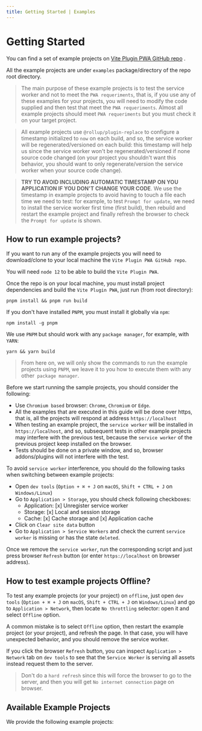 ```yaml
---
title: Getting Started | Examples
---
```


# Getting Started

You can find a set of example projects on [Vite Plugin PWA GitHub repo](https://github.com/antfu/vite-plugin-pwa/tree/main/examples) <outbound-link />.

All the example projects are under `examples` package/directory of the repo root directory.

> The main purpose of these example projects is to test the service worker and not to meet the `PWA requeriments`, 
that is, if you use any of these examples for your projects, you will need to modify the code supplied and then test 
that meet the `PWA requeriments`. Almost all example projects should meet `PWA requeriments` but you must check it on 
your target project.

> All example projects use `@rollup/plugin-replace` to configure a timestamp initialized to `now` on each build, and so,
the service worker will be regenerated/versioned on each build: this timestamp will help us since the service worker 
won't be regenerated/versioned if none source code changed (on your project you shouldn't want this behavior, 
you should want to only regenerate/version the service worker when your source code change).

> **TRY TO AVOID INCLUDING AUTOMATIC TIMESTAMP ON YOU APPLICATION IF YOU DON'T CHANGE YOUR CODE**. 
We use the timestamp in example projects to avoid having to touch a file each time we need to test: for example, to test 
`Prompt for update`, we need to install the service worker first time (first build), then rebuild and restart the 
example project and finally refresh the browser to check the `Prompt for update` is shown.

## How to run example projects?

If you want to run any of the example projects you will need to download/clone to your local machine the 
`Vite Plugin PWA GitHub repo`.

You will need `node 12` to be able to build the `Vite Plugin PWA`.

Once the repo is on your local machine, you must install project dependencies and build the `Vite Plugin PWA`, 
just run (from root directory):
```shell
pnpm install && pnpm run build
```

If you don't have installed `PNPM`, you must install it globally via `npm`:
```shell
npm install -g pnpm
```

We use `PNPM` but should work with any `package manager`, for example, with `YARN`:
```shell
yarn && yarn build
```

> From here on, we will only show the commands to run the example projects using `PNPM`, we leave it to you how to 
execute them with any other` package manager`.

Before we start running the sample projects, you should consider the following:
- Use `Chromium based` browser: `Chrome`, `Chromium` or `Edge`.
- All the examples that are executed in this guide will be done over https, that is, all the projects will respond 
at address `https://localhost`
- When testing an example project, the `service worker` will be installed in `https://localhost`, and so, subsequent 
tests in other example projects may interfere with the previous test, because the `service worker` of the previous 
project keep installed on the browser.
- Tests should be done on a private window, and so, browser addons/plugins will not interfere with the test.

To avoid `service worker` interference, you should do the following tasks when switching between example projects:
- Open `dev tools` (`Option + ⌘ + J` on `macOS`, `Shift + CTRL + J` on `Windows/Linux`)
- Go to `Application > Storage`, you should check following checkboxes:
  - Application: [x] Unregister service worker
  - Storage: [x] Local and session storage
  - Cache: [x] Cache storage and [x] Application cache
- Click on `Clear site data` button
- Go to `Application > Service Workers` and check the current `service worker` is missing or has the state `deleted`.

Once we remove the `service worker`, run the corresponding script and just press browser `Refresh` button (or enter
`https://localhost` on browser address).

## How to test example projects Offline?

To test any example projects (or your project) on `offline`, just open `dev tools` (`Option + ⌘ + J` on `macOS`, 
`Shift + CTRL + J` on  `Windows/Linux`) and go to `Application > Network`, then locate `No throttling` selector: open 
it and select `Offline` option.

A common mistake is to select `Offline` option, then restart the example project (or your project), and refresh the 
page. In that case, you will have unexpected behavior, and you should remove the service worker.

If you click the browser `Refresh` button, you can inspect `Application > Network` tab on `dev tools` to see that
the `Service Worker` is serving all assets instead request them to the server.

> Don't do a `hard refresh` since this will force the browser to go to the server, and then you will get 
`No internet connection` page on browser.

## Available Example Projects

> <RunExamples />

We provide the following example projects:

<ul aria-labelledby="available-example-projects">
<md-list-anchor id="vue-examples" href="/examples/vue.html">
  <template #link>Vue 3</template>
  <template #nested>
    <ul aria-labelledby="vue-examples">
      <md-list-anchor href="/examples/vue.html#generatesw">
        <template #link>Vue 3 genertateSW Router Examples</template>
        <template #trailing>: set of examples with disparate behaviors.</template>
      </md-list-anchor>
      <md-list-anchor href="/examples/vue.html#injectmanifest">
        <template #link>Vue 3 injectManifest Example</template>
        <template #trailing>: <code>Ready to work offline</code> and <code>Prompt for update</code>.</template>
      </md-list-anchor>
    </ul>
  </template>
</md-list-anchor>
<md-list-anchor id="react-examples" href="/examples/react.html">
  <template #link>React</template>
  <template #nested>
    <ul aria-labelledby="react-examples">
      <md-list-anchor href="/examples/react.html#generatesw">
        <template #link>React generatesSw Router Example</template>
        <template #trailing>: set of examples with disparate behaviors.</template>
      </md-list-anchor>
      <md-list-anchor href="/examples/react.html#injectmanifest">
        <template #link>React injectManifest Example</template>
        <template #trailing>: <code>Ready to work offline</code> and <code>Prompt for update</code>.</template>
      </md-list-anchor>
    </ul>
  </template>
</md-list-anchor>
<md-list-anchor id="svelte-examples" href="/examples/svelte.html">
  <template #link>Svelte</template>
  <template #nested>
    <ul aria-labelledby="svelte-examples">
      <md-list-anchor href="/examples/svelte.html#generatesw">
        <template #link>Svelte generatesSw Router Example</template>
        <template #trailing>: set of examples with disparate behaviors.</template>
      </md-list-anchor>
      <md-list-anchor href="/examples/svelte.html#injectmanifest">
        <template #link>Svelte injectManifest Example</template>
        <template #trailing>: <code>Ready to work offline</code> and <code>Prompt for update</code>.</template>
      </md-list-anchor>
    </ul>
  </template>
</md-list-anchor>
<md-list-anchor id="sveltekit-examples" href="/examples/sveltekit.html">
  <template #link>SvelteKit</template>
  <template #nested>
    <ul aria-labelledby="sveltekit-examples">
      <md-list-anchor href="/examples/sveltekit.html#generatesw">
        <template #link>SvelteKit generatesSw Example</template>
        <template #trailing>: set of examples with disparate behaviors.</template>
      </md-list-anchor>
      <md-list-anchor href="/examples/sveltekit.html#injectmanifest">
        <template #link>SvelteKit injectManifest Example</template>
        <template #trailing>: <code>Ready to work offline</code> and <code>Prompt for update</code>.</template>
      </md-list-anchor>
    </ul>
  </template>
</md-list-anchor>
<md-list-anchor id="solid-examples" href="/examples/solidjs.html">
  <template #link>SolidJS</template>
  <template #nested>
    <ul aria-labelledby="solid-examples">
      <md-list-anchor href="/examples/solidjs.html#generatesw">
        <template #link>SolidJS generateSW Router Example</template>
        <template #trailing>: set of examples with disparate behaviors.</template>
      </md-list-anchor>
      <md-list-anchor href="/examples/solidjs.html#injectmanifest">
        <template #link>SolidJS injectManifest Router Example</template>
        <template #trailing>: <code>Ready to work offline</code> and <code>Prompt for update</code>.</template>
      </md-list-anchor>
    </ul>
  </template>
</md-list-anchor>
<md-list-anchor id="preact-examples" href="/examples/preact.html">
  <template #link>Preact</template>
  <template #nested>
    <ul aria-labelledby="preact-examples">
      <md-list-anchor href="/examples/preact.html#generatesw">
        <template #link>Preact generateSW Router Example</template>
        <template #trailing>: set of examples with disparate behaviors.</template>
      </md-list-anchor>
      <md-list-anchor href="/examples/preact.html#injectmanifest">
        <template #link>Preact injectManifest Router Example</template>
        <template #trailing>: <code>Ready to work offline</code> and <code>Prompt for update</code>.</template>
      </md-list-anchor>
    </ul>
  </template>
</md-list-anchor>
<md-list-anchor href="/examples/vitepress.html">
  <template #link>VitePress</template>
  <template #trailing>: <code>Prompt for update</code>.</template>
</md-list-anchor>
</ul>
